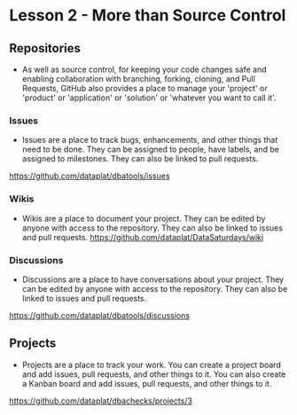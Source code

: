 # Lesson 2 - More than Source Control

## Repositories

- As well as source control, for keeping your code changes safe and enabling collaboration with branching, forking, cloning, and Pull Requests, GitHub also provides a place to manage your 'project' or 'product' or 'application' or 'solution' or 'whatever you want to call it'.

### Issues

- Issues are a place to track bugs, enhancements, and other things that need to be done. They can be assigned to people, have labels, and be assigned to milestones. They can also be linked to pull requests.

https://github.com/dataplat/dbatools/issues 

### Wikis

- Wikis are a place to document your project. They can be edited by anyone with access to the repository. They can also be linked to issues and pull requests.
https://github.com/dataplat/DataSaturdays/wiki 

### Discussions

- Discussions are a place to have conversations about your project. They can be edited by anyone with access to the repository. They can also be linked to issues and pull requests.

https://github.com/dataplat/dbatools/discussions

## Projects

- Projects are a place to track your work. You can create a project board and add issues, pull requests, and other things to it. You can also create a Kanban board and add issues, pull requests, and other things to it.

https://github.com/dataplat/dbachecks/projects/3